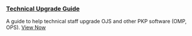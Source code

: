 
### [Technical Upgrade Guide](/upgrade-guide/en/)

A guide to help technical staff upgrade OJS and other PKP software (OMP, OPS). [View Now](/upgrade-guide/en/)
